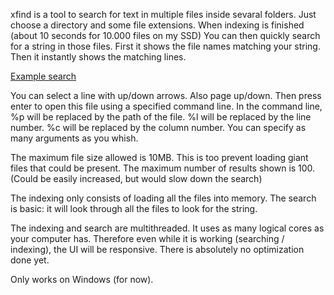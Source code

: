 xfind is a tool to search for text in multiple files inside sevaral folders.
Just choose a directory and some file extensions.
When indexing is finished (about 10 seconds for 10.000 files on my SSD)
You can then quickly search for a string in those files.
First it shows the file names matching your string.
Then it instantly shows the matching lines.

[Example search](https://bitbucket.org/Rednaj/xfind/downloads/xfind_sample_4coder.png)

You can select a line with up/down arrows. Also page up/down.
Then press enter to open this file using a specified command line.
In the command line, %p will be replaced by the path of the file. %l will be replaced by the line number. %c will be replaced by the column number.
You can specify as many arguments as you whish.

The maximum file size allowed is 10MB. This is too prevent loading giant files that could be present.
The maximum number of results shown is 100. (Could be easily increased, but would slow down the search)

The indexing only consists of loading all the files into memory.
The search is basic: it will look through all the files to look for the string.

The indexing and search are multithreaded. It uses as many logical cores as your computer has.
Therefore even while it is working (searching / indexing), the UI will be responsive.
There is absolutely no optimization done yet.


Only works on Windows (for now).
